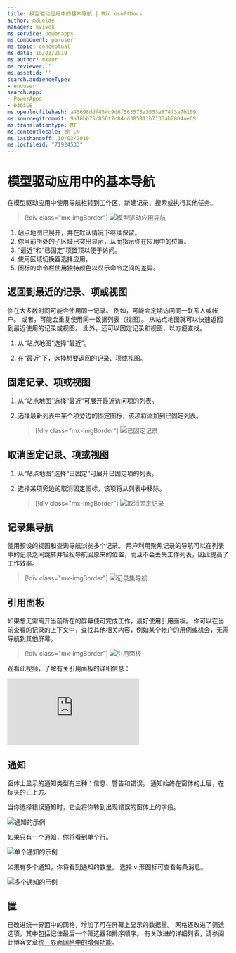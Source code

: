 ```yaml
---
title: 模型驱动应用中的基本导航 | MicrosoftDocs
author: mduelae
manager: kvivek
ms.service: powerapps
ms.component: pa-user
ms.topic: conceptual
ms.date: 10/03/2019
ms.author: mkaur
ms.reviewer: ''
ms.assetid: ''
search.audienceType:
- enduser
search.app:
- PowerApps
- D365CE
ms.openlocfilehash: a46698ddf454c9d0f563575a3553e874f3a7b109
ms.sourcegitcommit: 9a16bb75c856f7c84cd385811b7135ab2804ae69
ms.translationtype: MT
ms.contentlocale: zh-CN
ms.lasthandoff: 10/03/2019
ms.locfileid: "71924533"
---
```

#  <a name="basic-navigation-in-a-model-driven-app"></a>模型驱动应用中的基本导航 

在模型驱动应用中使用导航栏转到工作区、新建记录、搜索或执行其他任务。

> [!div class="mx-imgBorder"]
> ![模型驱动应用导航](media/nav.png "Model-driven app nav")

1. 站点地图已展开，并在默认情况下继续保留。
2. 你当前所处的子区域已突出显示，从而指示你在应用中的位置。
3. “最近”和“已固定”项置顶以便于访问。 
4. 使用区域切换器选择应用。
5. 图标的命令栏使用独特颜色以显示命令之间的差异。
  
## <a name="get-back-to-recent-records-items-or-view"></a>返回到最近的记录、项或视图
你在大多数时间可能会使用同一记录。 例如，可能会定期访问同一联系人或帐户。 或者，可能会重复使用同一数据列表（视图）。 从站点地图就可以快速返回到最近使用的记录或视图。 此外，还可以固定记录和视图，以方便查找。 
  
1. 从“站点地图”选择“最近”。
  
2. 在“最近”下，选择想要返回的记录、项或视图。 

## <a name="pin-records-items-or-view"></a>固定记录、项或视图

1. 从“站点地图”选择“最近”可展开最近访问项的列表。
2. 选择最新列表中某个项旁边的固定图标，该项将添加到已固定列表。

   > [!div class="mx-imgBorder"]
   > ![已固定记录](media/pinnedrecords.png "Pinned records")

## <a name="unpin-records-items-or-view"></a>取消固定记录、项或视图

1. 从“站点地图”选择“已固定”可展开已固定项的列表。
2. 选择某项旁边的取消固定图标，该项将从列表中移除。  

   > [!div class="mx-imgBorder"]
   > ![取消固定记录](media/unpinnedrecords.png "Unpin records")

## <a name="record-set-navigation"></a>记录集导航 
使用预设的视图和查询导航浏览多个记录。 用户利用聚焦记录的导航可以在列表中的记录之间跳转并轻松导航回原来的位置，而且不会丢失工作列表，因此提高了工作效率。

> [!div class="mx-imgBorder"]
> ![记录集导航](media/recordset.png "Record set navigation")

## <a name="reference-panel"></a>引用面板
如果想无需离开当前所在的屏幕便可完成工作，最好使用引用面板。 你可以在当前查看的记录的上下文中，查找其他相关内容，例如某个帐户的用例或机会，无需导航到其他屏幕。

> [!div class="mx-imgBorder"]
> ![引用面板](media/reference-panel.png "Reference panel")

 观看此视频，了解有关引用面板的详细信息：

<div class="embeddedvideo"><iframe src="https://www.microsoft.com/en-us/videoplayer/embed/d8224c3f-6e20-4b8e-9d0d-b0f5602c7708" frameborder="0" allowfullscreen=""></iframe></div>

## <a name="notifications"></a>通知 

窗体上显示的通知类型有三种：信息、警告和错误。 通知始终在窗体的上层，在标头的正上方。

当你选择错误通知时，它会将你转到出现错误的窗体上的字段。

![通知的示例](media/notifications.png "Example of notifications")

如果只有一个通知，你将看到单个行。

![单个通知的示例](media/single_notification.png "Example of single notifications")

如果有多个通知，你将看到通知的数量。 选择 v 形图标可查看每条消息。

![多个通知的示例](media/multiple_notification.png "Example of multiple notifications")

## <a name="grids"></a>置

已改进统一界面中的网格，增加了可在屏幕上显示的数据量。 网格还改进了筛选选项，其中包括记住最后一个筛选器和排序顺序。 有关改进的详细列表，请参阅此博客文章[统一界面网格中的增强功能](https://powerapps.microsoft.com/en-us/blog/enhanced-functionality-in-unified-interface-grids)。



